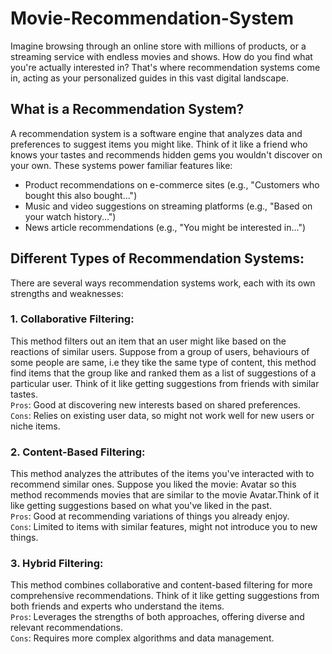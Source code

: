 # Movie-Recommendation-System
Imagine browsing through an online store with millions of products, or a streaming service with endless movies and shows. How do you find what you're actually interested in? That's where recommendation systems come in, acting as your personalized guides in this vast digital landscape.

## What is a Recommendation System?
A recommendation system is a software engine that analyzes data and preferences to suggest items you might like. Think of it like a friend who knows your tastes and recommends hidden gems you wouldn't discover on your own. These systems power familiar features like:
* Product recommendations on e-commerce sites (e.g., "Customers who bought this also bought...")
* Music and video suggestions on streaming platforms (e.g., "Based on your watch history...")
* News article recommendations (e.g., "You might be interested in...")

## Different Types of Recommendation Systems:
There are several ways recommendation systems work, each with its own strengths and weaknesses:

### 1. Collaborative Filtering:
This method filters out an item that an user might like based on the reactions of similar users. Suppose from a group of users, behaviours of some people are same, i.e they tike the same type of content, this method find items that the group like and ranked them as a list of suggestions of a particular user. Think of it like getting suggestions from friends with similar tastes.  
`Pros`: Good at discovering new interests based on shared preferences.  
`Cons`: Relies on existing user data, so might not work well for new users or niche items.  


### 2. Content-Based Filtering:
This method analyzes the attributes of the items you've interacted with to recommend similar ones. Suppose you liked the movie: Avatar so this method recommends movies that are similar to the movie Avatar.Think of it like getting suggestions based on what you've liked in the past.  
`Pros`: Good at recommending variations of things you already enjoy.  
`Cons`: Limited to items with similar features, might not introduce you to new things.

### 3. Hybrid Filtering:
This method combines collaborative and content-based filtering for more comprehensive recommendations. Think of it like getting suggestions from both friends and experts who understand the items.  
`Pros`: Leverages the strengths of both approaches, offering diverse and relevant recommendations.  
`Cons`: Requires more complex algorithms and data management.
